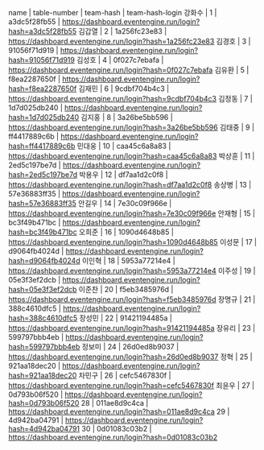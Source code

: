 name | table-number | team-hash | team-hash-login
강화수 | 1 | a3dc5f28fb55 | https://dashboard.eventengine.run/login?hash=a3dc5f28fb55
김갑열 | 2 | 1a256fc23e83 | https://dashboard.eventengine.run/login?hash=1a256fc23e83
김경호 | 3 | 91056f71d919 | https://dashboard.eventengine.run/login?hash=91056f71d919
김성호 | 4 | 0f027c7ebafa | https://dashboard.eventengine.run/login?hash=0f027c7ebafa
김유환 | 5 | f8ea2287650f | https://dashboard.eventengine.run/login?hash=f8ea2287650f
김재민 | 6 | 9cdbf704b4c3 | https://dashboard.eventengine.run/login?hash=9cdbf704b4c3
김정동 | 7 | 1d7d025db240 | https://dashboard.eventengine.run/login?hash=1d7d025db240
김지홍 | 8 | 3a26be5bb596 | https://dashboard.eventengine.run/login?hash=3a26be5bb596
김태중 | 9 | ff4417889c6b | https://dashboard.eventengine.run/login?hash=ff4417889c6b
민대웅 | 10 | caa45c6a8a83 | https://dashboard.eventengine.run/login?hash=caa45c6a8a83
박상훈 | 11 | 2ed5c197be7d | https://dashboard.eventengine.run/login?hash=2ed5c197be7d
박용우 | 12 | df7aa1d2c0f8 | https://dashboard.eventengine.run/login?hash=df7aa1d2c0f8
송상병 | 13 | 57e36883ff35 | https://dashboard.eventengine.run/login?hash=57e36883ff35
안길우 | 14 | 7e30c09f966e | https://dashboard.eventengine.run/login?hash=7e30c09f966e
안재형 | 15 | bc3f49b471bc | https://dashboard.eventengine.run/login?hash=bc3f49b471bc
오희준 | 16 | 1090d4648b85 | https://dashboard.eventengine.run/login?hash=1090d4648b85
이성문 | 17 | d9064fb4024d | https://dashboard.eventengine.run/login?hash=d9064fb4024d
이인혁 | 18 | 5953a77214e4 | https://dashboard.eventengine.run/login?hash=5953a77214e4
이주성 | 19 | 05e3f3ef2dcb | https://dashboard.eventengine.run/login?hash=05e3f3ef2dcb
이준찬 | 20 | f5eb3485976d | https://dashboard.eventengine.run/login?hash=f5eb3485976d
장명규 | 21 | 388c4610dfc5 | https://dashboard.eventengine.run/login?hash=388c4610dfc5
장성민 | 22 | 91421194485a | https://dashboard.eventengine.run/login?hash=91421194485a
장유리 | 23 | 599797bbb4eb | https://dashboard.eventengine.run/login?hash=599797bbb4eb
정보미 | 24 | 26d0ed8b9037 | https://dashboard.eventengine.run/login?hash=26d0ed8b9037
정혁 | 25 | 921aa18dec20 | https://dashboard.eventengine.run/login?hash=921aa18dec20
차민구 | 26 | cefc5467830f | https://dashboard.eventengine.run/login?hash=cefc5467830f
최윤우 | 27 | 0d793b06f520 | https://dashboard.eventengine.run/login?hash=0d793b06f520
28 | 011ae8d9c4ca | https://dashboard.eventengine.run/login?hash=011ae8d9c4ca
29 | 4d942ba04791 | https://dashboard.eventengine.run/login?hash=4d942ba04791
30 | 0d01083c03b2 | https://dashboard.eventengine.run/login?hash=0d01083c03b2
